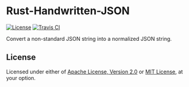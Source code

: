 # Rust-Handwritten-JSON

[![License]](#license)
[![Travis CI]](https://travis-ci.com/yangby-cryptape/rust-handwritten-json)

Convert a non-standard JSON string into a normalized JSON string.

[License]: https://img.shields.io/badge/License-Apache--2.0%20OR%20MIT-blue.svg
[Travis CI]: https://img.shields.io/travis/com/yangby-cryptape/rust-handwritten-json.svg

## License

Licensed under either of [Apache License, Version 2.0] or [MIT License], at
your option.

[Apache License, Version 2.0]: LICENSE-APACHE
[MIT License]: LICENSE-MIT
